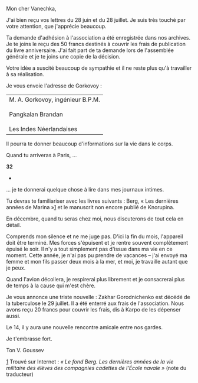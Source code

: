 Mon cher Vanechka,

J'ai bien reçu vos lettres du 28 juin et du 28 juillet. Je suis très touché par votre attention, que j'apprécie beaucoup.

Ta demande d'adhésion à l'association a été enregistrée dans nos archives. Je te joins le reçu des 50 francs destinés à couvrir les frais de publication du livre anniversaire. J'ai fait part de ta demande lors de l'assemblée générale et je te joins une copie de la décision.

Votre idée a suscité beaucoup de sympathie et il ne reste plus qu'à travailler à sa réalisation.

Je vous envoie l'adresse de Gorkovoy :

|   |
|---|
|M. A. Gorkovoy, ingénieur B.P.M.<br><br>Pangkalan Brandan<br><br>Les Indes Néerlandaises|

Il pourra te donner beaucoup d'informations sur la vie dans le corps.

Quand tu arriveras à Paris, …

**32**

-

... je te donnerai quelque chose à lire dans mes journaux intimes.

Tu devras te familiariser avec les livres suivants : Berg, « Les dernières années de Marina »[1](#sdfootnote1sym) et le manuscrit non encore publié de Knorupina.

En décembre, quand tu seras chez moi, nous discuterons de tout cela en détail.

Comprends mon silence et ne me juge pas. D'ici la fin du mois, l'appareil doit être terminé. Mes forces s'épuisent et je rentre souvent complètement épuisé le soir. Il n'y a tout simplement pas d'issue dans ma vie en ce moment. Cette année, je n'ai pas pu prendre de vacances – j'ai envoyé ma femme et mon fils passer deux mois à la mer, et moi, je travaille autant que je peux.

Quand l'avion décollera, je respirerai plus librement et je consacrerai plus de temps à la cause qui m'est chère.

Je vous annonce une triste nouvelle : Zakhar Gorodnichenko est décédé de la tuberculose le 29 juillet. Il a été enterré aux frais de l'association. Nous avons reçu 20 francs pour couvrir les frais, dis à Karpo de les dépenser aussi.

Le 14, il y aura une nouvelle rencontre amicale entre nos gardes.

Je t'embrasse fort.

Ton V. Goussev

[1](#sdfootnote1anc) Trouvé sur Internet : _« Le fond Berg. Les dernières années de la vie militaire des élèves des compagnies cadettes de l'École navale »_ (note du traducteur)